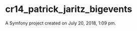 cr14_patrick_jaritz_bigevents
=============================

A Symfony project created on July 20, 2018, 1:09 pm.
